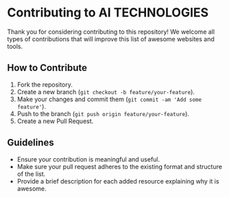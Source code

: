 # Contributing to AI TECHNOLOGIES

Thank you for considering contributing to this repository! We welcome all types of contributions that will improve this list of awesome websites and tools.

## How to Contribute

1. Fork the repository.
2. Create a new branch (`git checkout -b feature/your-feature`).
3. Make your changes and commit them (`git commit -am 'Add some feature'`).
4. Push to the branch (`git push origin feature/your-feature`).
5. Create a new Pull Request.

## Guidelines

- Ensure your contribution is meaningful and useful.
- Make sure your pull request adheres to the existing format and structure of the list.
- Provide a brief description for each added resource explaining why it is awesome.
